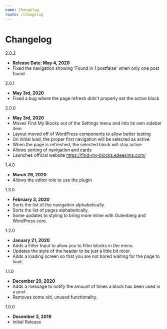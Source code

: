 ```yaml
---
name: Changelog
route: /changelog
---
```


# Changelog

2.0.2
- **Release Date: May 4, 2020**
- Fixed the navigation showing 'Found in 1 postfalse' when only one post found

2.0.1
- **May 3rd, 2020**
- Fixed a bug where the page refresh didn't properly set the active block

2.0.0
- **May 3rd, 2020**
- Moves Find My Blocks out of the Settings menu and into its own sidebar item
- Layout moved off of WordPress components to allow better testing
- On initial load, the proper first navigation will be selected as active
- When the page is refreshed, the selected block will stay active
- Allows sorting of navigation and cards
- Launches official website https://find-my-blocks.edeesims.com/

1.4.0
- **March 29, 2020**
- Allows the editor role to use the plugin

1.3.0
- **February 3, 2020**
- Sorts the list of the navigation alphabetically.
- Sorts the list of pages alphabetically.
- Some updates to styling to bring more inline with Gutenberg and WordPress core.

1.2.0
- **January 21, 2020**
- Adds a Filter Input to allow you to filter blocks in the menu.
- Updates the style of the header to be just a little bit nicer.
- Adds a loading screen so that you are not bored waiting for the page to load.

1.1.0
- **December 29, 2020**
- Adds a message to notify the amount of times a block has been used in a post.
- Removes some old, unused functionality.

1.0.0
- **December 3, 2019**
- Initial Release

